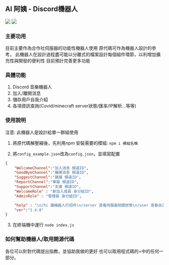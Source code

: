 ## AI 阿姨 - Discord機器人 
![](https://img.shields.io/badge/lincense-MIT-blue.svg) 
[![](https://discord.com/api/guilds/867315843519610890/widget.png)](https://discord.gg/NW49YbJjuv)

### 主要功用
目前主要作為合作社伺服器的功能性機器人使用
原代碼可作為機器人設計的參考，
此機器人在設計過程盡可能以分離式的檔案設計每個組件環節，以利增加擴充性與開發的便利性
目前預計完善更多功能

### 具體功能
1. Discord 音樂機器人
2. 加入/離開消息
3. 儲存用戶自我介紹
4. 各項資訊查詢(Covid/minecraft server狀態/匯率/IP解析...等等)

### 使用說明
注意: 此機器人是設計給單一群組使用

1. 將原代碼解壓縮後，先利用npm 安裝需要的模組:
```npm i 模組名稱```

2. 將`config_example.json`改為`config.json`，並填寫配置
```json
{
    "WelcomeChannel":"加入消息 頻道ID", 
    "GoodByeChannel":"離開消息 頻道ID",
    "SuggestChannel":"建議 頻道ID",
    "ReportChannel":"舉報 頻道ID",
    "SupportChannel":"支援 頻道ID",
    "WelcomeRole" : "新加入成員 身分組ID",
    "AdminRole" : "管理員 身分組ID",

    "help" : "\n/hi 讓機器人打招呼\n/server 查看伺服器相關狀態\n/user 查看自己的個人資訊\n\n**機器人相關**\n/ping 機器人的ping值\n/ver 機器人的版本",
    "ver":"1.4.0"
}
```
3. 在終端機中運行
```node index.js```


### 如何幫助機器人/取用開源代碼
各位可以針對代碼提出指教，並協助我做的更好
也可以取用程式碼的=中的任何一部分。

